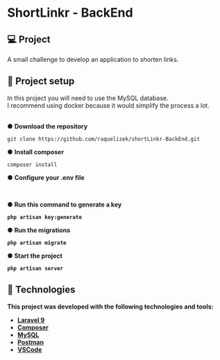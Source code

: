 # ShortLinkr - BackEnd

## 💻 Project
A small challenge to develop an application to shorten links.

## 📌 Project setup
In this project you will need to use the MySQL database. </br>
I recommend using docker because it would simplify the process a lot.</br></br>

● <b> Download the repository </b>
```
git clone https://github.com/raquelizek/shortLinkr-BackEnd.git
```

● <b>Install composer</b>
```
composer install
```

● <b>Configure your .env file 

</br>

● <b>Run this command to generate a key</b>
```
php artisan key:generate
```

● <b>Run the migrations</b>
```
php artisan migrate
```

● <b>Start the project</b>
```
php artisan server
```

## 🚀 Technologies



This project was developed with the following technologies and tools:

- [Laravel 9](https://laravel.com/docs/9.x)
- [Composer](https://laravel.com/docs/9.x)
- [MySQL](https://www.mysql.com)
- [Postman](https://www.postman.com/)
- [VSCode](https://code.visualstudio.com/https://aws.amazon.com/pt/s3)

<br>
